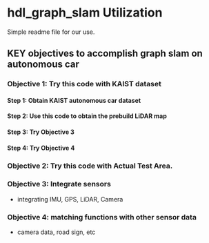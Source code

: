 # hdl_graph_slam Utilization

Simple readme file for our use.



## KEY objectives to accomplish graph slam on autonomous car

### Objective 1: Try this code with KAIST dataset
#### Step 1: Obtain KAIST autonomous car dataset
#### Step 2: Use this code to obtain the prebuild LiDAR map
#### Step 3: Try Objective 3
#### Step 4: Try Objective 4

### Objective 2: Try this code with Actual Test Area.

### Objective 3: Integrate sensors
* integrating IMU, GPS, LiDAR, Camera

### Objective 4: matching functions with other sensor data
* camera data, road sign, etc
